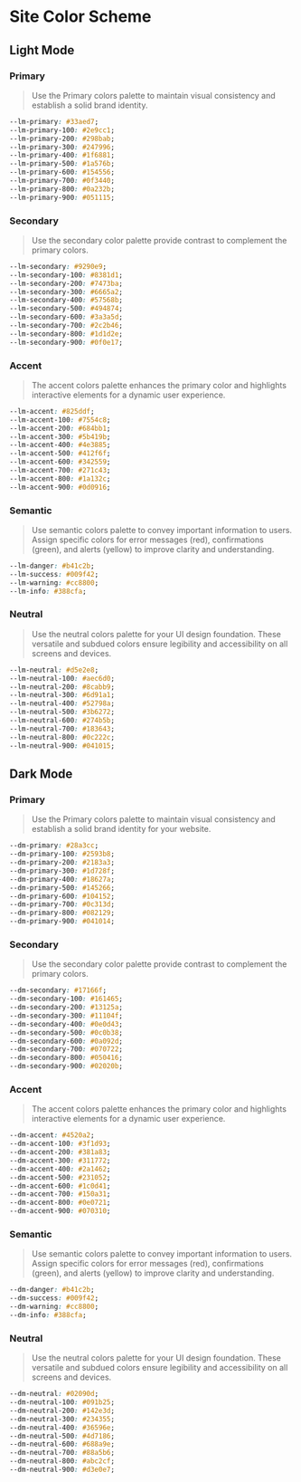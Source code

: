 # Site Color Scheme

## Light Mode

### Primary

> Use the Primary colors palette to maintain visual consistency and establish a solid brand identity.

```css
--lm-primary: #33aed7;
--lm-primary-100: #2e9cc1;
--lm-primary-200: #298bab;
--lm-primary-300: #247996;
--lm-primary-400: #1f6881;
--lm-primary-500: #1a576b;
--lm-primary-600: #154556;
--lm-primary-700: #0f3440;
--lm-primary-800: #0a232b;
--lm-primary-900: #051115;
```

### Secondary

> Use the secondary color palette provide contrast to complement the primary colors.

```css
--lm-secondary: #9290e9;
--lm-secondary-100: #8381d1;
--lm-secondary-200: #7473ba;
--lm-secondary-300: #6665a2;
--lm-secondary-400: #57568b;
--lm-secondary-500: #494874;
--lm-secondary-600: #3a3a5d;
--lm-secondary-700: #2c2b46;
--lm-secondary-800: #1d1d2e;
--lm-secondary-900: #0f0e17;
```

### Accent

> The accent colors palette enhances the primary color and highlights interactive elements for a dynamic user experience.

```css
--lm-accent: #825ddf;
--lm-accent-100: #7554c8;
--lm-accent-200: #684bb1;
--lm-accent-300: #5b419b;
--lm-accent-400: #4e3885;
--lm-accent-500: #412f6f;
--lm-accent-600: #342559;
--lm-accent-700: #271c43;
--lm-accent-800: #1a132c;
--lm-accent-900: #0d0916;
```

### Semantic

> Use semantic colors palette to convey important information to users. Assign specific colors for error messages (red), confirmations (green), and alerts (yellow) to improve clarity and understanding.

```css
--lm-danger: #b41c2b;
--lm-success: #009f42;
--lm-warning: #cc8800;
--lm-info: #388cfa;
```

### Neutral

> Use the neutral colors palette for your UI design foundation. These versatile and subdued colors ensure legibility and accessibility on all screens and devices.

```css
--lm-neutral: #d5e2e8;
--lm-neutral-100: #aec6d0;
--lm-neutral-200: #8cabb9;
--lm-neutral-300: #6d91a1;
--lm-neutral-400: #52798a;
--lm-neutral-500: #3b6272;
--lm-neutral-600: #274b5b;
--lm-neutral-700: #183643;
--lm-neutral-800: #0c222c;
--lm-neutral-900: #041015;
```

## Dark Mode

### Primary

> Use the Primary colors palette to maintain visual consistency and establish a solid brand identity for your website.

```css
--dm-primary: #28a3cc;
--dm-primary-100: #2593b8;
--dm-primary-200: #2183a3;
--dm-primary-300: #1d728f;
--dm-primary-400: #18627a;
--dm-primary-500: #145266;
--dm-primary-600: #104152;
--dm-primary-700: #0c313d;
--dm-primary-800: #082129;
--dm-primary-900: #041014;
```

### Secondary

> Use the secondary color palette provide contrast to complement the primary colors.

```css
--dm-secondary: #17166f;
--dm-secondary-100: #161465;
--dm-secondary-200: #13125a;
--dm-secondary-300: #11104f;
--dm-secondary-400: #0e0d43;
--dm-secondary-500: #0c0b38;
--dm-secondary-600: #0a092d;
--dm-secondary-700: #070722;
--dm-secondary-800: #050416;
--dm-secondary-900: #02020b;
```

### Accent

> The accent colors palette enhances the primary color and highlights interactive elements for a dynamic user experience.

```css
--dm-accent: #4520a2;
--dm-accent-100: #3f1d93;
--dm-accent-200: #381a83;
--dm-accent-300: #311772;
--dm-accent-400: #2a1462;
--dm-accent-500: #231052;
--dm-accent-600: #1c0d41;
--dm-accent-700: #150a31;
--dm-accent-800: #0e0721;
--dm-accent-900: #070310;
```

### Semantic

> Use semantic colors palette to convey important information to users. Assign specific colors for error messages (red), confirmations (green), and alerts (yellow) to improve clarity and understanding.

```css
--dm-danger: #b41c2b;
--dm-success: #009f42;
--dm-warning: #cc8800;
--dm-info: #388cfa;
```

### Neutral

> Use the neutral colors palette for your UI design foundation. These versatile and subdued colors ensure legibility and accessibility on all screens and devices.

```css
--dm-neutral: #02090d;
--dm-neutral-100: #091b25;
--dm-neutral-200: #142e3d;
--dm-neutral-300: #234355;
--dm-neutral-400: #36596e;
--dm-neutral-500: #4d7186;
--dm-neutral-600: #688a9e;
--dm-neutral-700: #88a5b6;
--dm-neutral-800: #abc2cf;
--dm-neutral-900: #d3e0e7;
```
